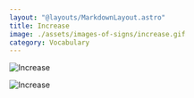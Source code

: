 ```yaml
---
layout: "@layouts/MarkdownLayout.astro"
title: Increase
image: ./assets/images-of-signs/increase.gif
category: Vocabulary
---
```


![Increase](@signs/increase.gif)

![Increase](@signs/increase-sgsl-sign-bank.gif)
